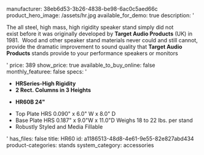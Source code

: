 manufacturer: 38eb6d53-3b26-4838-be98-6ac0c5aed66c
product_hero_image: /assets/hr.jpg
available_for_demo: true
description: '<p>The all steel, high mass, high rigidity speaker stand simply&nbsp;did not exist&nbsp;before it was originally developed by&nbsp;<strong>Target Audio&nbsp;Products</strong>&nbsp;(UK) in 1981. &nbsp;Wood and&nbsp;other speaker stand materials never could and still cannot, provide the dramatic improvement&nbsp;to sound quality that&nbsp;<strong>Target Audio Products</strong>&nbsp;stands provide&nbsp;to your performance speakers or monitors</p>'
price: 389
show_price: true
available_to_buy_online: false
monthly_featuree: false
specs: '<ul><li><b>HRSeries-High Rigidity</b><br></li><li><b>2 Rect.&nbsp;Columns in 3 Heights</b></li></ul><ul><li><strong>HR60B 24"</strong></li></ul><ul><li>Top&nbsp;Plate HRS 0.090" x 6.0" W x 8.0" D<br></li><li>Base&nbsp;Plate HRS 0.187" x 9.0"W x 11.0"D&nbsp;Weighs 18&nbsp;to 22&nbsp;lbs. per stand<br></li><li>Robustly Styled&nbsp;and Media Fillable<br></li></ul>'
has_files: false
title: HR60
id: a1186513-48d8-4e61-9e55-82e827abd434
product-categories: stands
system_category: accessories

